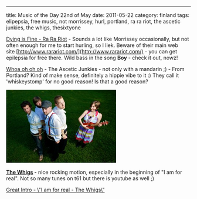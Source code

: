 ---
title: Music of the Day 22nd of May
date: 2011-05-22
category: finland
tags: elipepsia, free music, not morrissey, hurl, portland, ra ra riot, the ascetic junkies, the whigs, thesixtyone

[Dying is Fine - Ra Ra Riot](http://rarariot.tumblr.com/post/5334715256/hey-uk-europe-we-are-psyched-to-announce-that "on tumblr") - Sounds a lot like Morrissey occasionally, but not often enough for me to start hurling, so I liek. Beware of their main web site [http://www.rarariot.com/](http://www.rarariot.com/) - you can get epilepsia for free there. Wild bass in the song **Boy** - check it out, nowz!

[Whoa oh oh oh](http://www.thesixtyone.com/#/s/lYmaLJnYDkF/album/ "on t61") - The Ascetic Junkies - not only with a mandarin ;) - From Portland? Kind of make sense, definitely a hippie vibe to it :) They call it 'whiskeystomp' for no good reason! Is that a good reason?

[![Ascetic Junkies](images/whiskeystomp2.jpg "whiskeystomp2")](images/whiskeystomp2.jpg)

**[The Whigs](http://www.thewhigs.com/news ".com") -** nice rocking motion, especially in the beginning of "I am for real". Not so many tunes on t61 but there is youtube as well ;)

[Great Intro - \\"I am for real - The Whigs\\"](http://www.youtube.com/watch?v=cbA3ZZAASQQ&feature=BFa&list=AVGxdCwVVULXcYmKVeLWnX6Q1I2OqJdOqr&index=2)
